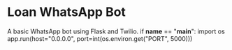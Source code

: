# Loan WhatsApp Bot

A basic WhatsApp bot using Flask and Twilio.
if __name__ == "__main__":
    import os
    app.run(host="0.0.0.0", port=int(os.environ.get("PORT", 5000)))
